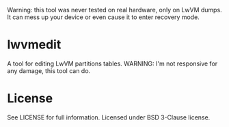 Warning: this tool was never tested on real hardware, only on LwVM dumps. It can mess up your device or even cause it to enter recovery mode.

lwvmedit
========

A tool for editing LwVM partitions tables. WARNING: I'm not responsive for any damage, this tool can do.


License
=======

See LICENSE for full information. Licensed under BSD 3-Clause license.
